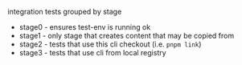 
integration tests grouped by stage
 - stage0 - ensures test-env is running ok
 - stage1 - only stage that creates content that may be copied from
 - stage2 - tests that use this cli checkout (i.e. `pnpm link`)
 - stage3 - tests that use cli from local registry
